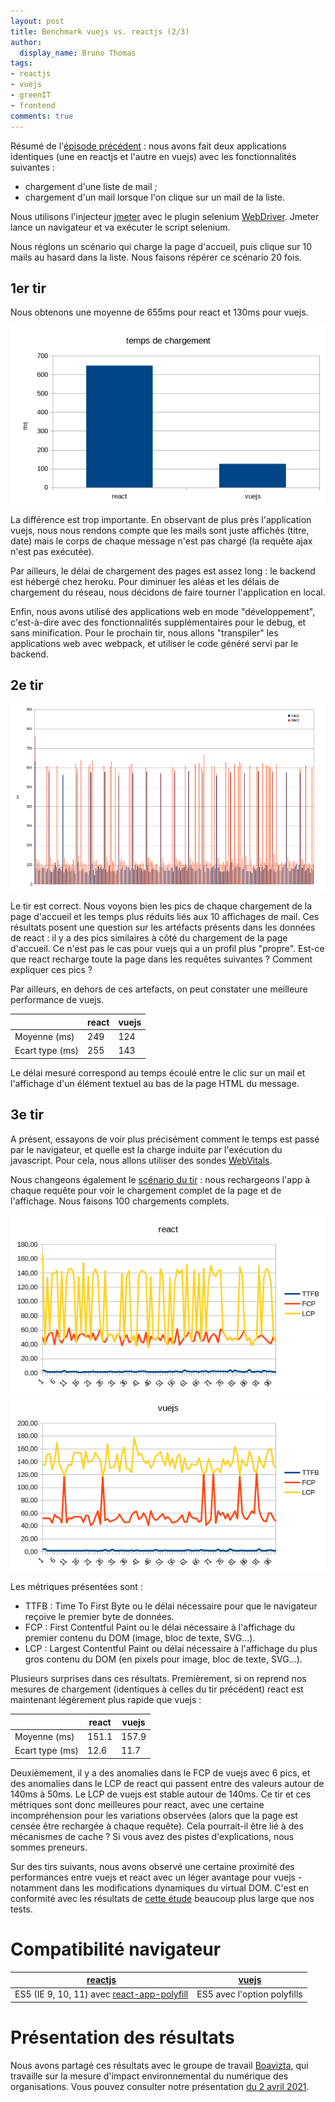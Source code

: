 ```yaml
---
layout: post
title: Benchmark vuejs vs. reactjs (2/3)
author:
  display_name: Bruno Thomas
tags:
- reactjs
- vuejs
- greenIT
- frontend
comments: true
---
```


Résumé de l'[épisode précédent]({{site.url}}/frontend-benchmark) : nous avons fait deux applications identiques (une en reactjs et l'autre en vuejs) avec les fonctionnalités suivantes :

* chargement d'une liste de mail ;
* chargement d'un mail lorsque l'on clique sur un mail de la liste.

Nous utilisons l'injecteur [jmeter](https://jmeter.apache.org/) avec le plugin selenium [WebDriver](https://jmeter-plugins.org/wiki/WebDriverTutorial/). Jmeter lance un navigateur et va exécuter le script selenium.

Nous réglons un scénario qui charge la page d'accueil, puis clique sur 10 mails au hasard dans la liste. Nous faisons répérer ce scénario 20 fois.

## 1er tir

Nous obtenons une moyenne de 655ms pour react et 130ms pour vuejs.

![diagramme](/images/frontend_benchmark/01-run-diagramme.png)

La différence est trop importante. En observant de plus près l'application vuejs, nous nous rendons compte que les mails sont juste affichés (titre, date) mais le corps de chaque message n'est pas chargé (la requête ajax n'est pas exécutée).

Par ailleurs, le délai de chargement des pages est assez long : le backend est hébergé chez heroku. Pour diminuer les aléas et les délais de chargement du réseau, nous décidons de faire tourner l'application en local.

Enfin, nous avons utilisé des applications web en mode "développement", c'est-à-dire avec des fonctionnalités supplémentaires pour le debug, et sans minification. Pour le prochain tir, nous allons "transpiler" les applications web avec webpack, et utiliser le code généré servi par le backend.

## 2e tir

![diagramme](/images/frontend_benchmark/02-run-diagramme.png)

Le tir est correct. Nous voyons bien les pics de chaque chargement de la page d'accueil et les temps plus réduits liés aux 10 affichages de mail. Ces résultats posent une question sur les artéfacts présents dans les données de react : il y a des pics similaires à côté du chargement de la page d'accueil. Ce n'est pas le cas pour vuejs qui a un profil plus "propre". Est-ce que react recharge toute la page dans les requêtes suivantes ? Comment expliquer ces pics ?

Par ailleurs, en dehors de ces artefacts, on peut constater une meilleure performance de vuejs.

|   |react | vuejs
| ---| --- | ------
| Moyenne (ms)   | 249 | 124
| Ecart type (ms)| 255 | 143

Le délai mesuré correspond au temps écoulé entre le clic sur un mail et l'affichage d'un élément textuel au bas de la page HTML du message.

## 3e tir

A présent, essayons de voir plus précisément comment le temps est passé par le navigateur, et quelle est la charge induite par l'exécution du javascript. Pour cela, nous allons utiliser des sondes [WebVitals](https://web.dev/vitals/).

Nous changeons également le [scénario du tir](https://github.com/iroco-co/frontend-benchmark/tree/master/reports/05-run-2021-03-30) : nous rechargeons l'app à chaque requête pour voir le chargement complet de la page et de l'affichage. Nous faisons 100 chargements complets.

![analytics react](/images/frontend_benchmark/analytics-react.png)
![analytics vuejs](/images/frontend_benchmark/analytics-vuejs.png)

Les métriques présentées sont :
* TTFB : Time To First Byte ou le délai nécessaire pour que le navigateur reçoive le premier byte de données.
* FCP : First Contentful Paint ou le délai nécessaire à l'affichage du premier contenu du DOM (image, bloc de texte, SVG...).
* LCP : Largest Contentful Paint ou délai nécessaire à l'affichage du plus gros contenu du DOM (en pixels pour image, bloc de texte, SVG...).

Plusieurs surprises dans ces résultats. Premièrement, si on reprend nos mesures de chargement (identiques à celles du tir précédent) react est maintenant légèrement plus rapide que vuejs :

|   |react | vuejs
| ---| --- | ------
| Moyenne (ms)   | 151.1 | 157.9
| Ecart type (ms) | 12.6 | 11.7

Deuxièmement, il y a des anomalies dans le FCP de vuejs avec 6 pics, et des anomalies dans le LCP de react qui passent entre des valeurs autour de 140ms à 50ms. Le LCP de vuejs est stable autour de 140ms. Ce tir et ces métriques sont donc meilleures pour react, avec une certaine incompréhension pour les variations observées (alors que la page est censée être rechargée à chaque requête). Cela pourrait-il être lié à des mécanismes de cache ? Si vous avez des pistes d'explications, nous sommes preneurs.

Sur des tirs suivants, nous avons observé une certaine proximité des performances entre vuejs et react avec un léger avantage pour vuejs - notamment dans les modifications dynamiques du virtual DOM. C'est en conformité avec les résultats de [cette étude](https://rawgit.com/krausest/js-framework-benchmark/master/webdriver-ts-results/table.html) beaucoup plus large que nos tests.

# Compatibilité navigateur

| [reactjs](https://create-react-app.dev/docs/supported-browsers-features/) | [vuejs](https://cli.vuejs.org/guide/browser-compatibility.html)
| --- | ---
| ES5 (IE 9, 10, 11) avec [react-app-polyfill](https://github.com/facebook/create-react-app/blob/main/packages/react-app-polyfill/README.md) | ES5 avec l'option polyfills

# Présentation des résultats

Nous avons partagé ces résultats avec le groupe de travail [Boavizta](https://boavizta.org/), qui travaille sur la mesure d'impact environnemental du numérique des organisations. Vous pouvez consulter notre présentation [du 2 avril 2021](https://github.com/iroco-co/frontend-benchmark/tree/master/slideshow).
